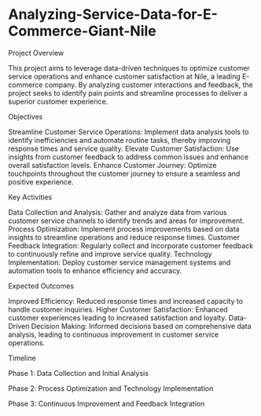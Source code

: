 # Analyzing-Service-Data-for-E-Commerce-Giant-Nile

Project Overview

This project aims to leverage data-driven techniques to optimize customer service operations and enhance customer satisfaction at Nile, a leading E-commerce company. By analyzing customer interactions and feedback, the project seeks to identify pain points and streamline processes to deliver a superior customer experience.

Objectives

Streamline Customer Service Operations: Implement data analysis tools to identify inefficiencies and automate routine tasks, thereby improving response times and service quality.
Elevate Customer Satisfaction: Use insights from customer feedback to address common issues and enhance overall satisfaction levels.
Enhance Customer Journey: Optimize touchpoints throughout the customer journey to ensure a seamless and positive experience.


Key Activities

Data Collection and Analysis: Gather and analyze data from various customer service channels to identify trends and areas for improvement.
Process Optimization: Implement process improvements based on data insights to streamline operations and reduce response times.
Customer Feedback Integration: Regularly collect and incorporate customer feedback to continuously refine and improve service quality.
Technology Implementation: Deploy customer service management systems and automation tools to enhance efficiency and accuracy.


Expected Outcomes

Improved Efficiency: Reduced response times and increased capacity to handle customer inquiries.
Higher Customer Satisfaction: Enhanced customer experiences leading to increased satisfaction and loyalty.
Data-Driven Decision Making: Informed decisions based on comprehensive data analysis, leading to continuous improvement in customer service operations.


Timeline

Phase 1: Data Collection and Initial Analysis

Phase 2: Process Optimization and Technology Implementation

Phase 3: Continuous Improvement and Feedback Integration

